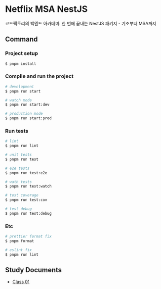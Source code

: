 # Netflix MSA NestJS

코드팩토리의 백엔드 아카데미: 한 번에 끝내는 NestJS 패키지 - 기초부터 MSA까지


## Command

### Project setup

```bash
$ pnpm install
```

### Compile and run the project

```bash
# development
$ pnpm run start

# watch mode
$ pnpm run start:dev

# production mode
$ pnpm run start:prod
```

### Run tests

```bash
# lint
$ pnpm run lint

# unit tests
$ pnpm run test

# e2e tests
$ pnpm run test:e2e

# wath tests
$ pnpm run test:watch

# test coverage
$ pnpm run test:cov

# test debug
$ pnpm run test:debug
```

### Etc

```bash
# prettier format fix
$ pnpm format

# eslint fix
$ pnpm run lint
```

## Study Documents

- [Class 01](./docs/Class%2001.md)